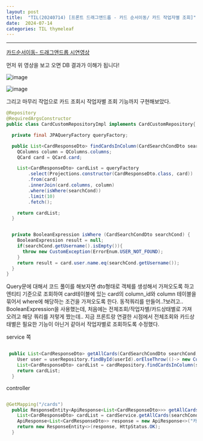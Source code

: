 ```yaml
---
layout: post
title:  "TIL(20240714) [프론트 드래그앤드롭 - 카드 순서이동/ 카드 작업자별 조회]"
date:  2024-07-14
categories: TIL thymeleaf
---
```


----------------------------------------------------------------------------

[카드순서이동- 드래그앤드롭 시연영상](https://www.veed.io/view/e0716612-6b0c-4806-bd18-a518661c86f0?panel=share)

먼저 위 영상을 보고 오면 DB 결과가 이해가 됩니다!

![image](https://github.com/user-attachments/assets/3ce6605f-4e91-4f6c-aa6f-6b1a2bdd281f)


![image](https://github.com/user-attachments/assets/c4e7afbc-2304-4aa8-b28a-4e3df77d7d05)



그리고 마무리 작업으로 카드 조회시 작업자별 조회 기능까지 구현해보았다.

```java
@Repository
@RequiredArgsConstructor
public class CardCustomRepositoryImpl implements CardCustomRepository{

  private final JPAQueryFactory queryFactory;

  public List<CardResponseDto> findCardsInColumn(CardSearchCondDto searchCond) {
    QColumns column = QColumns.columns;
    QCard card = QCard.card;

    List<CardResponseDto> cardList = queryFactory
        .select(Projections.constructor(CardResponseDto.class, card))
        .from(card)
        .innerJoin(card.columns, column)
        .where(isWhere(searchCond))
        .limit(10)
        .fetch();

    return cardList;
  }


  private BooleanExpression isWhere (CardSearchCondDto searchCond) {
    BooleanExpression result = null;
    if(searchCond.getUsername().isEmpty()){
      throw new CustomException(ErrorEnum.USER_NOT_FOUND);
    }
    return result = card.user.name.eq(searchCond.getUsername());
  }
}

```
Query문에 대해서 코드 풀이를 해보자면
dto형태로 객체를 생성해서 가져오도록 하고 
엔티티 기준으로 조회하여 card테이블에 있는 card의 column_id와 column 테이블을 묶어서 where에 해당하는 조건을 가져오도록 한다. 동적쿼리를 만들어..?보려고.. BooleanExpression을 사용했는데, 처음에는 전체조회/작업자별/카드상태별로 가져오려고 해당 쿼리를 저렇게 짰는데.. 지금 프론트랑 연결한 시점에서 전체조회와 카드상태별은 필요한 기능이 아닌거 같아서 작업자별로 조회하도록 수정했다.  

service 쪽

```java

 public List<CardResponseDto> getAllCards(CardSearchCondDto searchCond, Long userId) {
    User user = userRepository.findById(userId).orElseThrow(()-> new CustomException(ErrorEnum.USER_NOT_AUTHENTICATED));
    List<CardResponseDto> cardList = cardRepository.findCardsInColumn(searchCond);
    return cardList;
  }

```

controller

```java

@GetMapping("/cards")
  public ResponseEntity<ApiResponse<List<CardResponseDto>>> getAllCards(@RequestBody CardSearchCondDto searchCond, @AuthenticationPrincipal UserDetailsImpl userDetails) {
    List<CardResponseDto> cardList = cardService.getAllCards(searchCond, userDetails.getUser().getId());
    ApiResponse<List<CardResponseDto>> response = new ApiResponse<>("카드 전체조회 성공", "200", cardList);
    return new ResponseEntity<>(response, HttpStatus.OK);
  }

```